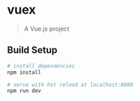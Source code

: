 # vuex

> A Vue.js project

## Build Setup

``` bash
# install dependencies
npm install

# serve with hot reload at localhost:8080
npm run dev
